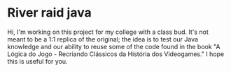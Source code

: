 # River raid java

Hi, I'm working on this project for my college with a class bud. It's not meant to be a 1:1 replica of the original; the idea is to test our Java knowledge and our ability to reuse some of the code found in the book "A Lógica do Jogo - Recriando Clássicos da História dos Videogames." I hope this is useful for you.
